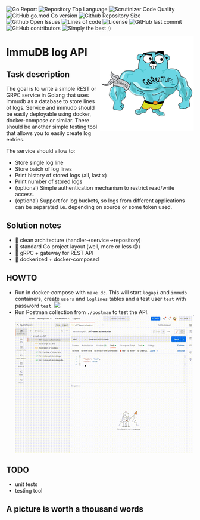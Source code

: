![Go Report](https://goreportcard.com/badge/github.com/evt/immulogapi)
![Repository Top Language](https://img.shields.io/github/languages/top/evt/immulogapi)
![Scrutinizer Code Quality](https://img.shields.io/scrutinizer/quality/g/evt/immulogapi/main)
![GitHub go.mod Go version](https://img.shields.io/github/go-mod/go-version/evt/immulogapi)
![Github Repository Size](https://img.shields.io/github/repo-size/evt/immulogapi)
![Github Open Issues](https://img.shields.io/github/issues/evt/immulogapi)
![Lines of code](https://img.shields.io/tokei/lines/github/evt/immulogapi)
![License](https://img.shields.io/github/license/evt/immulogapi)
![GitHub last commit](https://img.shields.io/github/last-commit/evt/immulogapi)
![GitHub contributors](https://img.shields.io/github/contributors/evt/immulogapi)
![Simply the best ;)](https://img.shields.io/badge/simply-the%20best%20%3B%29-orange)

<img align="right" width="50%" src="./images/big-gopher.jpg">

# ImmuDB log API

## Task description

The goal is to write a simple REST or GRPC service in Golang that uses immudb as a database to store lines of logs. Service and immudb should be easily deployable using docker, docker-compose or similar.
There should be another simple testing tool that allows you to easily create log entries.

The service should allow to:
- Store single log line
- Store batch of log lines
- Print history of stored logs (all, last x)
- Print number of stored logs
- (optional) Simple authentication mechanism to restrict read/write access.
- (optional) Support for log buckets, so logs from different applications can be separated i.e. depending on source or some token used.

## Solution notes

- :trident: clean architecture (handler->service->repository)
- :book: standard Go project layout (well, more or less :blush:)
- :arrows_counterclockwise: gRPC + gateway for REST API
- :whale: dockerized + docker-composed

## HOWTO

- Run in docker-compose with `make dc`. This will start `logapi` and `immudb` containers, create `users` and `loglines` tables and a test user `test` with password `test`.
  <img src="./images/make_dc.gif">
- Run Postman collection from `./postman` to test the API.
  <img src="./images/postman.gif">

## TODO
- unit tests
- testing tool

## A picture is worth a thousand words


